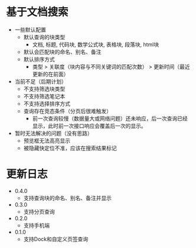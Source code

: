 # 基于文档搜索

* 一些默认配置
  * 默认查询的块类型
    * 文档, 标题, 代码块, 数学公式块, 表格块, 段落块, html块
  * 默认会匹配块的命名、别名、备注
  * 默认排序方式
    * 类型 > 关联度（块内容与不同关键词的匹配次数） > 更新时间（最近更新的在前面）
* 当前不足（后期计划）
  * 不支持筛选块类型
  * 不支持筛选笔记本
  * 不支持选择排序方式
  * 查询存在竞态条件（分页后很难触发）
    * 前一次查询较慢（数据量大或网络问题）还未响应，后一次查询已经显示，此时前一次接口响应会覆盖后一次的显示。
* 暂时无法解决的问题（没有思路）
  * 预览框无法高亮显示
  * 被隐藏快定位不准，应该在搜索结果标记
  
# 更新日志

* 0.4.0
  * 支持查询块的命名、别名、备注并显示
* 0.3.0
  * 支持分页查询
* 0.2.0
  * 支持手机端
* 0.1.0
  * 支持Dock和自定义页签查询